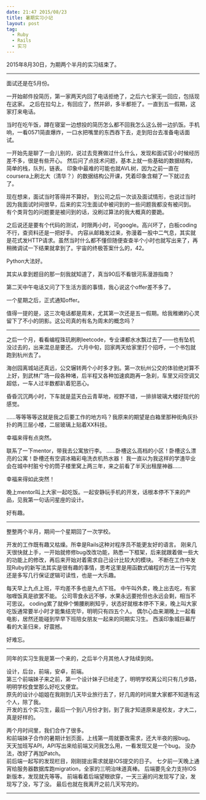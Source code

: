 ```yaml
---
date: 21:47 2015/08/23
title: 暑期实习小记
layout: post
tag:
  - Ruby
  - Rails
  - 实习
---
```


2015年8月30日，为期两个半月的实习结束了。

---

面试还是在5月份。  

一开始邮件投简历，第一家两天内回了电话拒绝了，之后六七家无一回应，包括现在这家。
之后在拉勾上，有回应了，然并卵，多半都拒了。一直到五一假期，这家打来电话。  

当时在吃午饭，蹲在寝室一边想投的简历怎么都不回我怎么这么弱一边扒饭。手机响，一看0571简直爆炸，一口水把嘴里的东西吞下去，走到阳台去准备电话面试。  

一开始先是聊了一会儿别的，说过去竞赛做过什么什么，发现和面试官小时候经历差不多，很是有些开心。
然后问了点技术问题，基本上就一些基础的数据结构，简单的栈，队列，链表。
印象中最难的可能也就AVL树，因为之前一直在coursera上刷北大（清华？）的数据结构公开课，凭着印象含糊了一下就过去了。  

现在想来，面试当时答得并不算好。
到公司之后一次谈及面试情形，也说过当时因为我面试时间很早，后来的实习生面试中被问到的一些问题我都没有被问到。
有个类背包的问题要是被问到的话，没刷过算法的我大概真的要跪。  

之后说还是要有个代码的测试，时限两小时，可google。高兴坏了，白板coding不行，查资料还是一把好手。
内容从邮箱发过来，弥漫着一股中二气息，其实就是花式发HTTP请求。虽然当时什么都不懂但随便查查半个小时也就写出来了，再稍微调试一下结果就拿到了。宇宙的终极答案什么的，42。  

Python大法好。  

其实从拿到题目的那一刻我就知道了，真当90后不看银河系漫游指南？  

第二天中午电话又问了下生活方面的事情，我心说这个offer差不多了。  

一个星期之后，正式通知offer。  

值得一提的是，这三次电话都是周末，尤其第一次还是五一假期。给我稚嫩的心灵留下了不小的阴影。这公司真的有名为周末的概念吗？  

---

之后一个月，看看编程珠玑刷刷leetcode，专业课都水水飘过去了——也有坠机没过去的，出来混总是要还。
六月中旬，回家两天给家里打个招呼，一个书包就跑到杭州去了。  

海创园离城站还真远，公交辗转两个小时多才到。第一次杭州公交的体验绝对算不上好，到武林广场一段各种堵，后半程又各种加速疯跑再一急刹，车里又闷空调又超低，一车人过半数都趴着犯恶心。  

昏昏沉沉两小时，下车就是蓝天白云青草地，视野不错，一排排玻璃大楼好现代的感觉。  

……等等等等这就是我之后要工作的地方吗？我原来的期望是白箱里那种街角灰扑扑的两三层小楼，二层玻璃上贴着XX科技。  

幸福来得有点突然。  

联系了一下mentor，带我去公寓放行李。
……卧槽这么高档的小区！卧槽这么漂亮的公寓！卧槽还有空调冰箱彩电洗衣机热水器！
我一直以为我这样的学渣毕业会在城中村脏兮兮的筒子楼里窝上两三年，来之前看了半天出租屋神器……  

幸福来得如此突然！  

晚上mentor叫上大家一起吃饭。一起安静玩手机的开发，话根本停不下来的产品，见我第一句话问星座的设计。  

好有趣。  

---

整整两个半月，期间一个星期回了一次学校。  

开发的工作既有趣又枯燥。所幸是Rails这种对程序员不能更友好的语言。
刚来几天很快就上手，一开始就修修bug改改功能，熟悉一下框架，后来就跟着做一些大的功能上的修改，再后来开始对着需求自己设计比较大的模块。
不断在工作中发现Ruby的新写法其实是很有趣的事情，思考这里是用函数式编程的方法一行写完还是多写几行保证逻辑可读性，也是一大乐趣。  

每天早上九点上班，平均差不多也是九点下班。
中午叫外卖，晚上出去吃，有家咖喱饭真是欲罢不能。
公司零食永远不够，水果永远要抢但也永远会剩，相当不可思议。
coding累了就伸个懒腰刷刷知乎，状态好就根本停不下来，晚上叫大家吃饭通常要半小时才能集结完毕，明明只有四五个人。
偶尔心血来潮晚上一起看电影，居然还能碰到早早下班陪女朋友一起来的同期实习生。
西溪印象城巨幕厅看的大圣归来，好震撼。  

好难忘。  

---

同年的实习生我是第一个来的，之后半个月其他人才陆续到岗。  

设计，后台，前端，安卓，前端。  
第三个前端妹子来之前，第一个设计妹子已经走了，明明学校离公司只有几步路，明明学校食堂那么好吃又便宜。  
原先的设计小姐姐在我刚到几天毕业旅行去了，好几周的时间里大家都不知道有这个人，除了我。  
开发的五个实习生，最后一个到八月份才到，到了我才知道原来是校友，才大二，真是好样的。  

两个月时间里，我们合作了很多。  
和前端妹子合作的暑期计划页面，上线第一周就要改需求，还大半夜的报bug。
天天加班写API，API写出来给前端又问我怎么用，一看发现又是一个bug。
没办法，改好了再加Patch。  
前后端一起写的发现栏目，刚刚提出需求就是IOS提交的日子。
七夕前一天晚上通宵给服务器数据库跑migration，全家的三明治味道真棒。
后端要先全力支持IOS新版本，发现就先等等。
前端看着后端望眼欲穿，一天三遍的问发现写了没，发现写了没，写了没。
最后也就在我离开之前几天写完的。  

---


